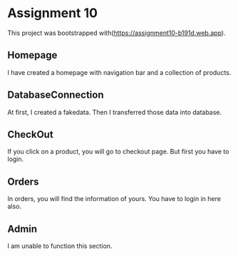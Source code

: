 # Assignment 10

This project was bootstrapped with(https://assignment10-b191d.web.app).

## Homepage

I have created a homepage with navigation bar and a collection of products.

## DatabaseConnection

At first, I created a fakedata. Then I transferred those data into database.

## CheckOut

If you click on a product, you will go to checkout page. But first you have to login.

## Orders

In orders, you will find the information of yours. You have to login in here also.

## Admin

I am unable to function this section. 
